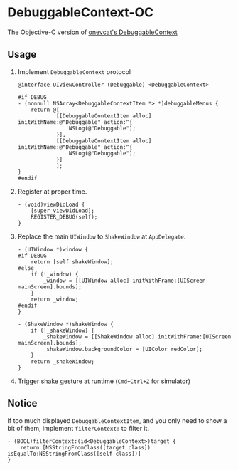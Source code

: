 # DebuggableContext-OC
The Objective-C version of [onevcat's DebuggableContext](https://github.com/onevcat/DebuggableContext)

## Usage 

1. Implement `DebuggableContext` protocol

    ```objc
    @interface UIViewController (Debuggable) <DebuggableContext>

    #if DEBUG
    - (nonnull NSArray<DebuggableContextItem *> *)debuggableMenus {
        return @[
                [[DebuggableContextItem alloc] initWithName:@"Debuggable" action:^{
                    NSLog(@"Debuggable");
                }],
                [[DebuggableContextItem alloc] initWithName:@"Debuggable" action:^{
                    NSLog(@"Debuggable");
                }]
                ];
    }
    #endif
    ```

2. Register at proper time. 

    ```objc
    - (void)viewDidLoad {
        [super viewDidLoad];
        REGISTER_DEBUG(self);
    }
    ```

3. Replace the main `UIWindow` to `ShakeWindow` at `AppDelegate`.

    ```objc
    - (UIWindow *)window {
    #if DEBUG
        return [self shakeWindow];
    #else
        if (!_window) {
            _window = [[UIWindow alloc] initWithFrame:[UIScreen mainScreen].bounds];
        }
        return _window;
    #endif
    }

    - (ShakeWindow *)shakeWindow {
        if (!_shakeWindow) {
            _shakeWindow = [[ShakeWindow alloc] initWithFrame:[UIScreen mainScreen].bounds];
            _shakeWindow.backgroundColor = [UIColor redColor];
        }
        return _shakeWindow;
    }
    ```

4. Trigger shake gesture at runtime (`Cmd+Ctrl+Z` for simulator)


## Notice

If too much displayed `DebuggableContextItem`, and you only need to show a bit of them, implement `filterContext:` to filter it.

```objc
- (BOOL)filterContext:(id<DebuggableContext>)target {
    return [NSStringFromClass([target class]) isEqualTo:NSStringFromClass([self class])]
}
```
